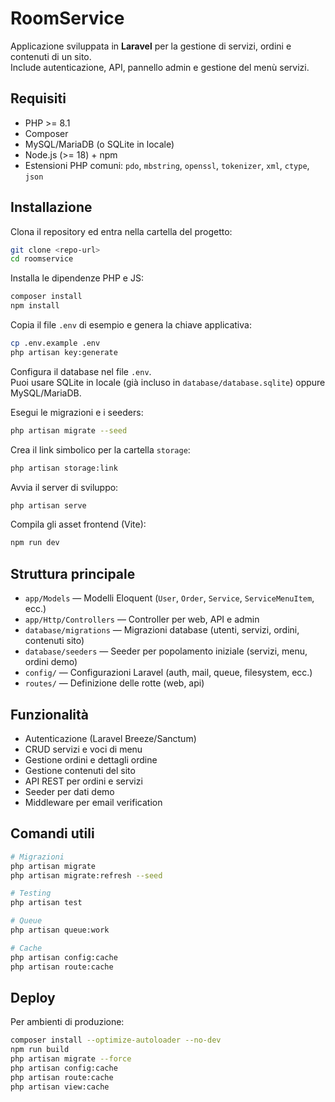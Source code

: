 # RoomService

Applicazione sviluppata in **Laravel** per la gestione di servizi, ordini e contenuti di un sito.  
Include autenticazione, API, pannello admin e gestione del menù servizi.

## Requisiti

- PHP >= 8.1
- Composer
- MySQL/MariaDB (o SQLite in locale)
- Node.js (>= 18) + npm
- Estensioni PHP comuni: `pdo`, `mbstring`, `openssl`, `tokenizer`, `xml`, `ctype`, `json`

## Installazione

Clona il repository ed entra nella cartella del progetto:

```bash
git clone <repo-url>
cd roomservice
```

Installa le dipendenze PHP e JS:

```bash
composer install
npm install
```

Copia il file `.env` di esempio e genera la chiave applicativa:

```bash
cp .env.example .env
php artisan key:generate
```

Configura il database nel file `.env`.  
Puoi usare SQLite in locale (già incluso in `database/database.sqlite`) oppure MySQL/MariaDB.

Esegui le migrazioni e i seeders:

```bash
php artisan migrate --seed
```

Crea il link simbolico per la cartella `storage`:

```bash
php artisan storage:link
```

Avvia il server di sviluppo:

```bash
php artisan serve
```

Compila gli asset frontend (Vite):

```bash
npm run dev
```

## Struttura principale

- `app/Models` — Modelli Eloquent (`User`, `Order`, `Service`, `ServiceMenuItem`, ecc.)
- `app/Http/Controllers` — Controller per web, API e admin
- `database/migrations` — Migrazioni database (utenti, servizi, ordini, contenuti sito)
- `database/seeders` — Seeder per popolamento iniziale (servizi, menu, ordini demo)
- `config/` — Configurazioni Laravel (auth, mail, queue, filesystem, ecc.)
- `routes/` — Definizione delle rotte (web, api)

## Funzionalità

- Autenticazione (Laravel Breeze/Sanctum)
- CRUD servizi e voci di menu
- Gestione ordini e dettagli ordine
- Gestione contenuti del sito
- API REST per ordini e servizi
- Seeder per dati demo
- Middleware per email verification

## Comandi utili

```bash
# Migrazioni
php artisan migrate
php artisan migrate:refresh --seed

# Testing
php artisan test

# Queue
php artisan queue:work

# Cache
php artisan config:cache
php artisan route:cache
```

## Deploy

Per ambienti di produzione:

```bash
composer install --optimize-autoloader --no-dev
npm run build
php artisan migrate --force
php artisan config:cache
php artisan route:cache
php artisan view:cache
```
